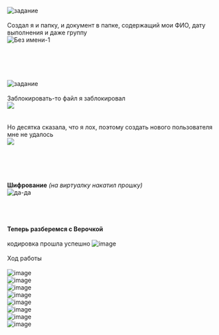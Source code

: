 ![задание](https://user-images.githubusercontent.com/70691206/96773266-ee878300-13ec-11eb-914a-f2052f18d612.jpg)  
   
Создал я и папку, и документ в папке, содержащий мои ФИО, дату выполнения и даже группу  
![Без имени-1](https://user-images.githubusercontent.com/70691206/96774014-10353a00-13ee-11eb-8f3e-16b34408c1ed.jpg)  
    
    
    
    
    
![задание](https://user-images.githubusercontent.com/70691206/96773678-8d13e400-13ed-11eb-8d1b-514a6003918a.jpg)  
   
Заблокировать-то файл я заблокировал  
![](https://user-images.githubusercontent.com/70691206/96775812-bd10b680-13f0-11eb-861c-5ecfd1ff4655.gif)  
   
   
Но десятка сказала, что я лох, поэтому создать нового пользователя мне не удалось  
![](https://user-images.githubusercontent.com/70691206/96772954-8a64bf00-13ec-11eb-862e-d5017a806286.gif)  
    
    
    
    
    
__Шифрование__   *(на виртуалку накатил прошку)*  
![да-да](https://user-images.githubusercontent.com/70691206/100528076-c3f9c880-31e9-11eb-8d73-e3dd6f10c36f.gif)  
    
    
    
    
__Теперь разберемся с Верочкой__    
   
кодировка прошла успешно
![image](https://user-images.githubusercontent.com/70691206/100538307-fafac900-323f-11eb-9320-a566ddca40e4.png)      
    
Ход работы  
   
![image](https://user-images.githubusercontent.com/70691206/100538047-6b084f80-323e-11eb-82b8-d728eff2a10f.png)  
![image](https://user-images.githubusercontent.com/70691206/100538079-9428e000-323e-11eb-90c3-482b056146a9.png)  
![image](https://user-images.githubusercontent.com/70691206/100538152-fd105800-323e-11eb-8274-6532019e3f51.png)  
![image](https://user-images.githubusercontent.com/70691206/100538175-1f09da80-323f-11eb-9b7e-4cdf9a5ba2f2.png)  
![image](https://user-images.githubusercontent.com/70691206/100538198-3e086c80-323f-11eb-984b-27207c697f33.png)  
![image](https://user-images.githubusercontent.com/70691206/100538229-7b6cfa00-323f-11eb-9799-332e7e75c453.png)  
![image](https://user-images.githubusercontent.com/70691206/100538235-8e7fca00-323f-11eb-9c90-ec518af0f1d7.png)  
![image](https://user-images.githubusercontent.com/70691206/100538248-a8211180-323f-11eb-914d-8964bccc44ef.png)  

